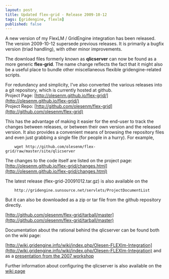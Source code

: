 ```yaml
---
layout: post
title: Updated flex-grid - Release 2009-10-12
tags: [gridengine, flexlm]
published: false
---
```


A new version of my FlexLM / GridEngine integration has been released. The
version 2009-10-12 supersede previous releases. It is primarily a bugfix
version (triad handling), with other minor improvements.

The download files formerly known as **qlicserver** can now be found as a
more generic **flex-grid**. The name change reflects the fact that it might
also be a useful place to bundle other miscellaneous flexible
gridengine-related scripts.

For redundancy and simplicity, I've also converted the various releases into
a git repository, which is currently hosted at github. <br/>
Project Page: [http://olesenm.github.io/flex-grid/](http://olesenm.github.io/flex-grid/)
<br/>
Project Repo: [http://github.com/olesenm/flex-grid](http://github.com/olesenm/flex-grid)

This has the advantage of making it easier for the end-user to track the
changes between releases, or between their own version and the released
version. It also provides a convenient means of browsing the repository
files and even just grabbing a single file (for people in a hurry). For
example,

        wget http://github.com/olesenm/flex-grid/raw/master/site/qlicserver

The changes to the code itself are listed on the project page:
[http://olesenm.github.io/flex-grid/changes.html](http://olesenm.github.io/flex-grid/changes.html)

The latest release (flex-grid-20091012.tar.gz) is also available on the

        http://gridengine.sunsource.net/servlets/ProjectDocumentList

But it can also be downloaded as a zip or tar file from the github
repository directly.

[http://github.com/olesenm/flex-grid/tarball/master](http://github.com/olesenm/flex-grid/tarball/master)

Documentation about the rational behind the qlicserver can be found both on the
wiki page:

[http://wiki.gridengine.info/wiki/index.php/Olesen-FLEXlm-Integration](http://wiki.gridengine.info/wiki/index.php/Olesen-FLEXlm-Integration)
and as a [presentation from the 2007 workshop](http://gridengine.sunsource.net/download/workshop10-12_09_07/SGE-WS2007-FlexLMLoadsensorIntegrationwithSGE_EMCON_MarkOlesen.pdf)

Further information about configuring the qlicserver is also available on the
[wiki page](http://wiki.gridengine.info/wiki/index.php/Olesen-FLEXlm-Configuration)

